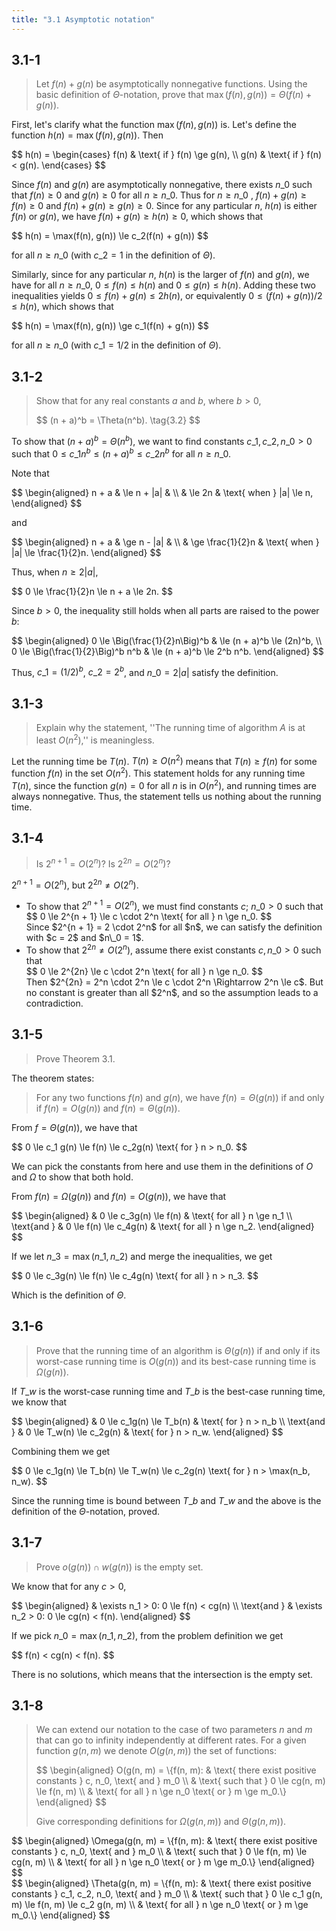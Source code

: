 ```yaml
---
title: "3.1 Asymptotic notation"
---
```


## 3.1-1

> Let $f(n) + g(n)$ be asymptotically nonnegative functions. Using the basic definition of $\Theta$-notation, prove that $\max(f(n), g(n)) = \Theta(f(n) + g(n))$.

First, let's clarify what the function $\max(f(n), g(n))$ is. Let's define the function $h(n) = \max(f(n), g(n))$. Then

<div>
$$
h(n) =
\begin{cases}
f(n) & \text{ if } f(n) \ge g(n), \\
g(n) & \text{ if } f(n) <   g(n).
\end{cases}
$$
</div>

Since $f(n)$ and $g(n)$ are asymptotically nonnegative, there exists $n\_0$ such that $f(n) \ge 0$ and $g(n) \ge 0$ for all $n \ge n\_0$. Thus for $n \ge n\_0$ , $f(n) + g(n) \ge f(n) \ge 0$ and $f(n) + g(n) \ge g(n) \ge 0$. Since for any particular $n$, $h(n)$ is either $f(n)$ or $g(n)$, we have $f(n) + g(n) \ge h(n) \ge 0$, which shows that 

<div>
$$
h(n) = \max(f(n), g(n)) \le c_2(f(n) + g(n))
$$
</div>

for all $n \ge n\_0$ (with $c\_2 = 1$ in the definition of $\Theta$).

Similarly, since for any particular $n$, $h(n)$ is the larger of $f(n)$ and $g(n)$, we have for all $n \ge n\_0$, $0 \le f(n) \le h(n)$ and $0 \le g(n) \le h(n)$. Adding these two inequalities yields $0 \le f(n) + g(n) \le 2h(n)$, or equivalently $0 \le (f(n) + g(n)) / 2 \le h(n)$, which shows that

<div>
$$
h(n) = \max(f(n), g(n)) \ge c_1(f(n) + g(n))
$$
</div>

for all $n \ge n\_0$ (with $c\_1 = 1 / 2$ in the definition of $\Theta$).

## 3.1-2

> Show that for any real constants $a$ and $b$, where $b > 0$,
>
> <div>
> $$
> (n + a)^b = \Theta(n^b). \tag{3.2}
> $$
</div>

To show that $(n + a)^b = \Theta(n^b)$, we want to find constants $c\_1, c\_2, n\_0 > 0$ such that $0 \le c\_1 n^b \le (n + a)^b \le c\_2 n^b$ for all $n \ge n\_0$.

Note that

<div>
$$
\begin{aligned}
n + a & \le n + |a| & \\
      & \le 2n      & \text{ when } |a| \le n,
\end{aligned}
$$
</div>

and

<div>
$$
\begin{aligned}
n + a & \ge n - |a|           & \\
      & \ge \frac{1}{2}n      & \text{ when } |a| \le \frac{1}{2}n.
\end{aligned}
$$
</div>

Thus, when $n \ge 2|a|$,

<div>
$$
0 \le \frac{1}{2}n \le n + a \le 2n.
$$
</div>

Since $b > 0$, the inequality still holds when all parts are raised to the power $b$:

<div>
$$
\begin{aligned}
0 \le \Big(\frac{1}{2}n\Big)^b    & \le (n + a)^b \le (2n)^b, \\
0 \le \Big(\frac{1}{2}\Big)^b n^b & \le (n + a)^b \le 2^b n^b.
\end{aligned}
$$
</div>

Thus, $c\_1 = (1 / 2)^b$, $c\_2 = 2^b$, and $n\_0 = 2|a|$ satisfy the definition.

## 3.1-3

> Explain why the statement, ''The running time of algorithm $A$ is at least $O(n^2)$,'' is meaningless.

Let the running time be $T(n)$. $T(n) \ge O(n^2)$ means that $T(n) \ge f(n)$ for some function $f(n)$ in the set $O(n^2)$. This statement holds for any running time $T(n)$, since the function $g(n) = 0$ for all $n$ is in $O(n^2)$, and running times are always nonnegative. Thus, the statement tells us nothing about the running time.

## 3.1-4

> Is $2^{n + 1} = O(2^n)$? Is $2^{2n} = O(2^n)$?

$2^{n + 1} = O(2^n)$, but $2^{2n} \ne O(2^n)$.

- To show that $2^{n + 1} = O(2^n)$, we must find constants $c$; $n\_0 > 0$ such that
    <div>
    $$
    0 \le 2^{n + 1} \le c \cdot 2^n \text{ for all } n \ge n_0.
    $$
    </div>
    Since $2^{n + 1} = 2 \cdot 2^n$ for all $n$, we can satisfy the definition with $c = 2$ and $n\_0 = 1$.
- To show that $2^{2n} \ne O(2^n)$, assume there exist constants $c, n\_0 > 0$ such that
    <div>
    $$
    0 \le 2^{2n} \le c \cdot 2^n \text{ for all } n \ge n_0.
    $$
    </div>
  Then $2^{2n} = 2^n \cdot 2^n \le c \cdot 2^n \Rightarrow 2^n \le c$. But no constant is greater than all $2^n$, and so the assumption leads to a contradiction.

## 3.1-5

> Prove Theorem 3.1.

The theorem states:

> For any two functions $f(n)$ and $g(n)$, we have $f(n) = \Theta(g(n))$ if and only if $f(n) = O(g(n))$ and $f(n) = \Theta(g(n))$.

From $f = \Theta(g(n))$, we have that

<div>
$$
0 \le c_1 g(n) \le f(n) \le c_2g(n) \text{ for } n > n_0.
$$
</div>

We can pick the constants from here and use them in the definitions of $O$ and $\Omega$ to show that both hold.

From $f(n) = \Omega(g(n))$ and $f(n) = O(g(n))$, we have that

<div>
$$
\begin{aligned}
            & 0 \le c_3g(n) \le f(n) & \text{ for all } n \ge n_1 \\
\text{and } & 0 \le f(n) \le c_4g(n) & \text{ for all } n \ge n_2.
\end{aligned}
$$
</div>

If we let $n\_3 = \max(n\_1, n\_2)$ and merge the inequalities, we get

<div>
$$
0 \le c_3g(n) \le f(n) \le c_4g(n) \text{ for all } n > n_3.
$$
</div>

Which is the definition of $\Theta$.

## 3.1-6

> Prove that the running time of an algorithm is $\Theta(g(n))$ if and only if its worst-case running time is $O(g(n))$ and its best-case running time is $\Omega(g(n))$.

If $T\_w$ is the worst-case running time and $T\_b$ is the best-case running time, we know that

<div>
$$
\begin{aligned}
            & 0 \le c_1g(n) \le T_b(n) & \text{ for } n > n_b \\
\text{and } & 0 \le T_w(n) \le c_2g(n) & \text{ for } n > n_w.
\end{aligned}
$$
</div>

Combining them we get

<div>
$$
0 \le c_1g(n) \le T_b(n) \le T_w(n) \le c_2g(n) \text{ for } n > \max(n_b, n_w).
$$
</div>

Since the running time is bound between $T\_b$ and $T\_w$ and the above is the definition of the $\Theta$-notation, proved.

## 3.1-7

> Prove $o(g(n)) \cap w(g(n))$ is the empty set.

We know that for any $c > 0$,

<div>
$$
\begin{aligned}
            & \exists n_1 > 0: 0 \le f(n) < cg(n) \\
\text{and } & \exists n_2 > 0: 0 \le cg(n) < f(n).
\end{aligned}
$$
</div>

If we pick $n\_0 = \max(n\_1, n\_2)$, from the problem definition we get

<div>
$$
f(n) < cg(n) < f(n).
$$
</div>

There is no solutions, which means that the intersection is the empty set.

## 3.1-8

> We can extend our notation to the case of two parameters $n$ and $m$ that can go to infinity independently at different rates. For a given function $g(n, m)$ we denote $O(g(n, m))$ the set of functions:
> 
> <div>
> $$
> \begin{aligned}
> O(g(n, m) = \{f(n, m):
>   & \text{ there exist positive constants } c, n_0, \text{ and } m_0 \\
>   & \text{ such that } 0 \le cg(n, m) \le f(n, m) \\
>   & \text{ for all } n \ge n_0 \text{ or } m \ge m_0.\} 
> \end{aligned}
> $$
> </div>
> 
> Give corresponding definitions for $\Omega(g(n, m))$ and $\Theta(g(n, m))$.

<div>
$$
\begin{aligned}
\Omega(g(n, m) = \{f(n, m): 
  & \text{ there exist positive constants } c, n_0, \text{ and } m_0 \\
  & \text{ such that } 0 \le f(n, m) \le cg(n, m) \\
  & \text{ for all } n \ge n_0 \text{ or } m \ge m_0.\}
\end{aligned}
$$
</div>
<div>
$$
\begin{aligned}
\Theta(g(n, m) = \{f(n, m): 
  & \text{ there exist positive constants } c_1, c_2, n_0, \text{ and } m_0 \\
  & \text{ such that } 0 \le c_1 g(n, m) \le f(n, m) \le c_2 g(n, m) \\
  & \text{ for all } n \ge n_0 \text{ or } m \ge m_0.\}
\end{aligned}
$$
</div>